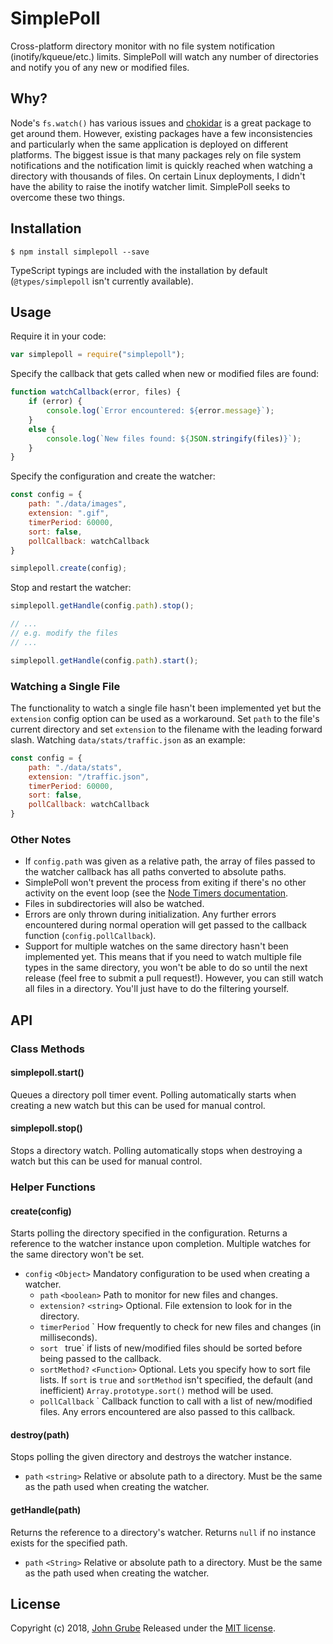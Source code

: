 # SimplePoll
Cross-platform directory monitor with no file system notification (inotify/kqueue/etc.) limits. SimplePoll will watch any number of directories and notify you of any new or modified files.

## Why?
Node's `fs.watch()` has various issues and [chokidar](https://github.com/paulmillr/chokidar) is a great package to get around them. However, existing packages have a few inconsistencies and particularly when the same application is deployed on different platforms. The biggest issue is that many packages rely on file system notifications and the notification limit is quickly reached when watching a directory with thousands of files. On certain Linux deployments, I didn't have the ability to raise the inotify watcher limit. SimplePoll seeks to overcome these two things.

## Installation

```
$ npm install simplepoll --save
```

TypeScript typings are included with the installation by default (`@types/simplepoll` isn't currently available).

## Usage

Require it in your code:
```javascript
var simplepoll = require("simplepoll");
```
Specify the callback that gets called when new or modified files are found:
```javascript
function watchCallback(error, files) {
    if (error) {
        console.log(`Error encountered: ${error.message}`);
    }
    else {
        console.log(`New files found: ${JSON.stringify(files)}`);
    }
}
```
Specify the configuration and create the watcher:
```javascript
const config = {
    path: "./data/images",
    extension: ".gif",
    timerPeriod: 60000,
    sort: false,
    pollCallback: watchCallback
}

simplepoll.create(config);
```
Stop and restart the watcher:
```javascript
simplepoll.getHandle(config.path).stop();

// ...
// e.g. modify the files
// ...

simplepoll.getHandle(config.path).start();
```

### Watching a Single File
The functionality to watch a single file hasn't been implemented yet but the `extension` config option can be used as a workaround.
Set `path` to the file's current directory and set `extension` to the filename with the leading forward slash. Watching `data/stats/traffic.json` as an example:
```javascript
const config = {
    path: "./data/stats",
    extension: "/traffic.json",
    timerPeriod: 60000,
    sort: false,
    pollCallback: watchCallback
}
```

### Other Notes
- If `config.path` was given as a relative path, the array of files passed to the watcher callback has all paths converted to absolute paths.
- SimplePoll won't prevent the process from exiting if there's no other activity on the event loop (see the [Node Timers documentation](https://nodejs.org/api/timers.html#timers_timeout_unref).
- Files in subdirectories will also be watched.
- Errors are only thrown during initialization. Any further errors encountered during normal operation will get passed to the callback function (`config.pollCallback`).
- Support for multiple watches on the same directory hasn't been implemented yet. This means that if you need to watch multiple file types in the same directory, you won't be able to do so until the next release (feel free to submit a pull request!). However, you can still watch all files in a directory. You'll just have to do the filtering yourself.

## API

### Class Methods
#### simplepoll.start()
Queues a directory poll timer event. Polling automatically starts when creating a new watch
but this can be used for manual control.

#### simplepoll.stop()
Stops a directory watch. Polling automatically stops when destroying a watch
but this can be used for manual control.

### Helper Functions
#### create(config)
Starts polling the directory specified in the configuration. Returns a reference to the watcher instance upon completion. Multiple watches for the same directory won't be set.

- `config` `<Object>` Mandatory configuration to be used when creating a watcher.
  - `path` `<boolean>` Path to monitor for new files and changes.
  - `extension?` `<string>` Optional. File extension to look for in the directory.
  -  `timerPeriod` <number>` How frequently to check for new files and changes (in milliseconds).
  -  `sort` <boolean>` `true` if lists of new/modified files should be sorted before being passed to the callback.
  -  `sortMethod?` `<Function>` Optional. Lets you specify how to sort file lists. If `sort` is `true` and `sortMethod` isn't specified, the default (and inefficient) `Array.prototype.sort()` method will be used.
  -  `pollCallback` <Function>` Callback function to call with a list of new/modified files. Any errors encountered are also passed to this callback.

#### destroy(path)
Stops polling the given directory and destroys the watcher instance.

- `path` `<string>` Relative or absolute path to a directory. Must be the same as the path used when creating the watcher.

#### getHandle(path)
Returns the reference to a directory's watcher. Returns `null` if no instance exists for the specified path.

- `path` `<String>` Relative or absolute path to a directory. Must be the same as the path used when creating the watcher. 

## License

Copyright (c) 2018, [John Grube](https://github.com/jgrube)
Released under the [MIT license](LICENSE).
